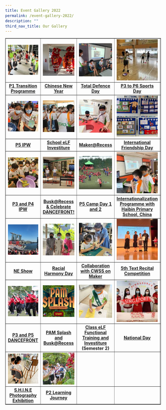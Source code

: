 ```yaml
---
title: Event Gallery 2022
permalink: /event-gallery-2022/
description: ""
third_nav_title: Our Gallery
---
```

<table style="border-collapse: collapse; width: 100%;" border="1">
<tbody>
<tr>
<td style="width: 20%;"><img src="/images/22a.jpg"></td>
<td style="width: 20%;"><img src="/images/22b.jpg"></td>
<td style="width: 20%;"><img src="/images/22c.jpeg"></td>
<td style="width: 20%;"><img src="/images/22d.jpeg"></td>
<td style="width: 20%;"><img src="/images/22e.jpeg"></td>
</tr>
<tr>
<td style="width: 20%; text-align: center;"><strong><a href="/p1-transition-programme-2022/" target="_blank" rel="noopener">P1 Transition Programme</a></strong></td>
<td style="width: 20%; text-align: center;"><strong><a href="/chinese-new-year-2022/" target="_blank" rel="noopener">Chinese New Year</a></strong></td>
<td style="width: 20%; text-align: center;"><strong><a href="/total-defence-day-2022/" target="_blank" rel="noopener">Total Defence Day</a></strong></td>
<td style="width: 20%; text-align: center;"><strong><a href="/p3-to-p6-sports-day-2022/" target="_blank" rel="noopener">P3 to P6 Sports Day</a></strong></td>
<td style="width: 20%; text-align: center;"><strong><a href="/artfrontatas-corner-term-1/" target="_blank" rel="noopener">ARTFRONT@ATAS Corner Term 1</a></strong></td>
</tr>
<tr>
<td style="width: 20%;"><img src="/images/22f.jpeg"></td>
<td style="width: 20%;"><img src="/images/22g.jpg"></td>
<td style="width: 20%;"><img src="/images/22h.jpg"></td>
<td style="width: 20%;"><img src="/images/22i.png"></td>
<td style="width: 20%;"><img src="/images/22j.jpg"></td>
</tr>
<tr>
<td style="width: 20%; text-align: center;"><strong><a href="/p5-ipw/" target="_blank" rel="noopener">P5 IPW</a></strong></td>
<td style="width: 20%; text-align: center;"><strong><a href="/school-elf-investiture-2/" target="_blank" rel="noopener">School eLF Investiture</a></strong></td>
<td style="width: 20%; text-align: center;"><strong><a href="/makerrecess/" target="_blank" rel="noopener">Maker@Recess</a></strong></td>
<td style="width: 20%; text-align: center;"><strong><a href="/international-friendship-day-2022/" target="_blank" rel="noopener">International Friendship Day</a></strong></td>
<td style="width: 20%; text-align: center;"><strong><a href="/artfrontatas-corner-term-2/" target="_blank" rel="noopener">ARTFRONT@ATAS Corner Term 2</a></strong></td>
</tr>
<tr>
<td style="width: 20%;"><img src="/images/22k.jpg"></td>
<td style="width: 20%;"><img src="/images/22l.jpg"></td>
<td style="width: 20%;"><img src="/images/22m.jpg"></td>
<td style="width: 20%;"><img src="/images/22n.jpeg"></td>
<td style="width: 20%;"><img src="/images/22o.jpg"></td>
</tr>
<tr>
<td style="width: 20%; text-align: center;"><strong><a href="inter-disciplinary-project-work-ipw-for-p3p4/" target="_blank" rel="noopener">P3 and P4 IPW</a></strong></td>
<td style="width: 20%; text-align: center;"><strong><a href="/buskrecess-celebrate-dancefront/" target="_blank" rel="noopener">Busk@Recess &amp; Celebrate DANCEFRONT!</a></strong></td>
<td style="width: 20%; text-align: center;"><strong><a href="/frontier-p5-experiential-camp-2022-day-1-and-day-2/" target="_blank" rel="noopener">P5 Camp Day 1 and 2</a></strong></td>
<td style="width: 20%; text-align: center;"><a href="/internationalization-programme-with-haibin-primary-school-china/" target="_blank" rel="noopener"><strong>Internationalization Programme with Haibin Primary School, China</strong></a></td>
<td style="width: 20%; text-align: center;"><a href="/mother-tongue-language-fortnight-programme-2022/" target="_blank" rel="noopener"><strong>Mother Tongue Language Fortnight Programme</strong></a></td>
</tr>
<tr>
<td style="width: 20%;"><img src="/images/22p.jpg"></td>
<td style="width: 20%;"><img src="/images/22q.jpeg"></td>
<td style="width: 20%;"><img src="/images/22r.jpeg"></td>
<td style="width: 20%;"><img src="/images/22s.jpeg"></td>
<td style="width: 20%;"><img src="/images/22t.jpg"></td>
</tr>
<tr>
<td style="width: 20%; text-align: center;"><strong><a href="/ne-show/" target="_blank" rel="noopener">NE Show</a></strong></td>
<td style="width: 20%; text-align: center;"><strong><a href="/racial-harmony-day-2022/" target="_blank" rel="noopener">Racial Harmony Day</a></strong></td>
<td style="width: 20%; text-align: center;"><strong><a href="/collaboration-with-cwss-on-maker/" target="_blank" rel="noopener">Collaboration with CWSS on Maker</a></strong></td>
<td style="width: 20%; text-align: center;"><strong><a href="/5th-text-recital-competition/" target="_blank" rel="noopener">5th Text Recital Competition</a></strong></td>
<td style="width: 20%; text-align: center;"><strong><a href="/p1-learning-journey-2022/" target="_blank" rel="noopener">P1 Learning Journey</a></strong></td>
</tr>
<tr>
<td style="width: 20%;"><img src="/images/22u.jpg"></td>
<td style="width: 20%;"><img src="/images/22v.png"></td>
<td style="width: 20%;"><img src="/images/22w.jpg"></td>
<td style="width: 20%;"><img src="/images/22x.jpg"></td>
<td style="width: 20%;"><img src="/images/22y.jpg"></td>
</tr>
<tr>
<td style="width: 20%; text-align: center;"><strong><a href="/p3-and-p5-dancefront/" target="_blank" rel="noopener">P3 and P5 DANCEFRONT</a></strong></td>
<td style="width: 20%; text-align: center;"><strong><a href="/pam-splash-and-buskrecess/" target="_blank" rel="noopener">PAM Splash and Busk@Recess</a></strong></td>
<td style="width: 20%; text-align: center;"><a href="/class-elf-functional-training-and-investiture-semester-2/" target="_blank" rel="noopener"><strong>Class eLF Functional Training and Investiture</strong></a><br /><strong>(Semester 2)</strong></td>
<td style="width: 20%; text-align: center;"><strong><a href="/national-day/" target="_blank" rel="noopener">National Day</a></strong></td>
<td style="width: 20%; text-align: center;"><strong><a href="/learning-fest-2022/" target="_blank" rel="noopener">Learning Fest</a></strong></td>
</tr>
<tr>
<td style="width: 20%;"><img src="/images/22z.jpg"></td>
<td style="width: 20%;"><img src="/images/22zz.jpg"></td>
<td style="width: 20%;">&nbsp;</td>
<td style="width: 20%;">&nbsp;</td>
<td style="width: 20%;">&nbsp;</td>
</tr>
<tr>
<td style="width: 20%; text-align: center;"><strong><a href="/s-h-i-n-e-photography-exhibition/" target="_blank" rel="noopener">S.H.I.N.E Photography Exhibition</a></strong></td>
<td style="width: 20%; text-align: center;"><strong><a href="/p2-learning-journey-2022/" target="_blank" rel="noopener">P2 Learning Journey</a></strong></td>
<td style="width: 20%; text-align: center;">&nbsp;</td>
<td style="width: 20%; text-align: center;">&nbsp;</td>
<td style="width: 20%; text-align: center;">&nbsp;</td>
</tr>
</tbody>
</table>